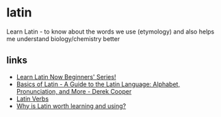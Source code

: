 # latin

Learn Latin - to know about the words we use (etymology)
and also helps me understand biology/chemistry better

## links

- [Learn Latin Now Beginners' Series!](https://piped.kavin.rocks/playlist?list=PLxnvkJBMJztP1jmVZp4DX8ZtiNghXUYWw)
- [Basics of Latin - A Guide to the Latin Language: Alphabet, Pronunciation, and More - Derek Cooper](https://piped.kavin.rocks/watch?v=7ZpDIh7bSOg)
- [Latin Verbs](https://piped.kavin.rocks/playlist?list=PLxnvkJBMJztN42iuSPaJp1ANkT0YvSnZq)
- [Why is Latin worth learning and using?](https://odysee.com/@Luke:7/why-is-latin-worth-learning-and-using:1)
  